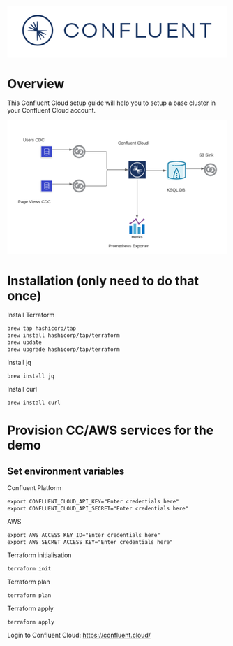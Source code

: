 ![image](confluent-logo-300-2.png)

# Overview

This Confluent Cloud setup guide will help you to setup a base cluster in your Confluent Cloud account.

![image](architecture-diagram.png)

# Installation (only need to do that once)

Install Terraform
```
brew tap hashicorp/tap
brew install hashicorp/tap/terraform
brew update
brew upgrade hashicorp/tap/terraform
```

Install jq
```
brew install jq
```

Install curl
```
brew install curl
```

# Provision CC/AWS services for the demo
## Set environment variables
Confluent Platform
```
export CONFLUENT_CLOUD_API_KEY="Enter credentials here"
export CONFLUENT_CLOUD_API_SECRET="Enter credentials here"
```
AWS
```
export AWS_ACCESS_KEY_ID="Enter credentials here"
export AWS_SECRET_ACCESS_KEY="Enter credentials here"
```

Terraform initialisation
```
terraform init
```

Terraform plan
```
terraform plan
```

Terraform apply
```
terraform apply
```

Login to Confluent Cloud: https://confluent.cloud/